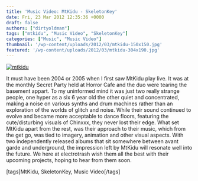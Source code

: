 ```yaml
---
title: 'Music Video: MtKidu - SkeletonKey'
date: Fri, 23 Mar 2012 12:35:36 +0000
draft: false
authors: ["dirtyoldman"]
tags: ["mtkidu", "Music Video", "SkeletonKey"]
categories: ["Music", "Music Video"]
thumbnail: '/wp-content/uploads/2012/03/mtkidu-150x150.jpg'
featured: '/wp-content/uploads/2012/03/mtkidu-304x190.jpg'
---
```


[![](/wp-content/uploads/2012/03/mtkidu.jpg "mtkidu")](/2012/03/23/music-video-mtkidu-skeletonkey/mtkidu-2/)

It must have been 2004 or 2005 when I first saw MtKidu play live. It was at the monthly Secret Party held at Horror Cafe and the duo were tearing the basement appart. To my uninformed mind it was just two really strange people, one hyper as a six 6 year old the other quiet and concentrated, making a noise on various synths and drum machines rather than an exploration of the worlds of glitch and noise. While their sound continued to evolve and became more acceptable to dance floors, featuring the cute/disturbing visuals of Chinxxx, they never lost their edge. What set MtKidu apart from the rest, was their approach to their music, which from the get go, was tied to imagery, animation and other visual aspects. With two independently released albums that sit somewhere between avant garde and underground, the impression left by MtKidu will resonate well into the future. We here at electrotrash wish them all the best with their upcoming projects, hoping to hear from them soon.

\[tags\]MtKidu, SkeletonKey, Music Video\[/tags\]